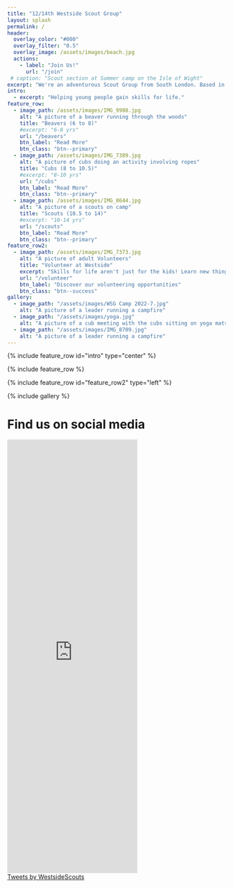 ```yaml
---
title: "12/14th Westside Scout Group"
layout: splash
permalink: /
header:
  overlay_color: "#000"
  overlay_filter: "0.5"
  overlay_image: /assets/images/beach.jpg
  actions:
    - label: "Join Us!"
      url: "/join"
 # caption: "Scout section at Summer camp on the Isle of Wight"
excerpt: "We're an adventurous Scout Group from South London. Based in Balham, we've been going strong for over a century!"
intro: 
  - excerpt: "Helping young people gain skills for life."
feature_row:
  - image_path: /assets/images/IMG_9988.jpg
    alt: "A picture of a beaver running through the woods"
    title: "Beavers (6 to 8)"
    #excerpt: "6-8 yrs"
    url: "/beavers"
    btn_label: "Read More"
    btn_class: "btn--primary"
  - image_path: /assets/images/IMG_7389.jpg
    alt: "A picture of cubs doing an activity involving ropes"
    title: "Cubs (8 to 10.5)"
    #excerpt: "8-10 yrs"
    url: "/cubs"
    btn_label: "Read More"
    btn_class: "btn--primary"
  - image_path: /assets/images/IMG_8644.jpg
    alt: "A picture of a scouts on camp"
    title: "Scouts (10.5 to 14)"
    #excerpt: "10-14 yrs"
    url: "/scouts"
    btn_label: "Read More"
    btn_class: "btn--primary"
feature_row2:
  - image_path: /assets/images/IMG_7373.jpg
    alt: "A picture of adult Volunteers"
    title: "Volunteer at Westside"
    excerpt: "Skills for life aren't just for the kids! Learn new things while having fun by joining the team, with flexible opportunities available."
    url: "/volunteer"
    btn_label: "Discover our volunteering opportunities"
    btn_class: "btn--success"
gallery:
  - image_path: "/assets/images/WSG Camp 2022-7.jpg"
    alt: "A picture of a leader running a campfire"
  - image_path: "/assets/images/yoga.jpg"
    alt: "A picture of a cub meeting with the cubs sitting on yoga mats"
  - image_path: "/assets/images/IMG_8709.jpg"
    alt: "A picture of a leader running a campfire"
---
```


{% include feature_row id="intro" type="center" %}

{% include feature_row %}

{% include feature_row id="feature_row2" type="left" %}

{% include gallery %}

# Find us on social media
<div style='display:inline-block;width:49%;min-width:300px;'><iframe src='https://www.juicer.io/api/feeds/westsidescoutssw12/iframe?columns=1' frameborder='0' width = "100%" height='1000'></iframe></div>
<div style='display:inline-block;width:49%;min-width:300px;'><a class="twitter-timeline" data-width="100%" data-height="1000" href="https://twitter.com/WestsideScouts?ref_src=twsrc%5Etfw" 
  data-chrome="noborders">Tweets by WestsideScouts</a>
<script async src="https://platform.twitter.com/widgets.js" charset="utf-8"></script><div>
